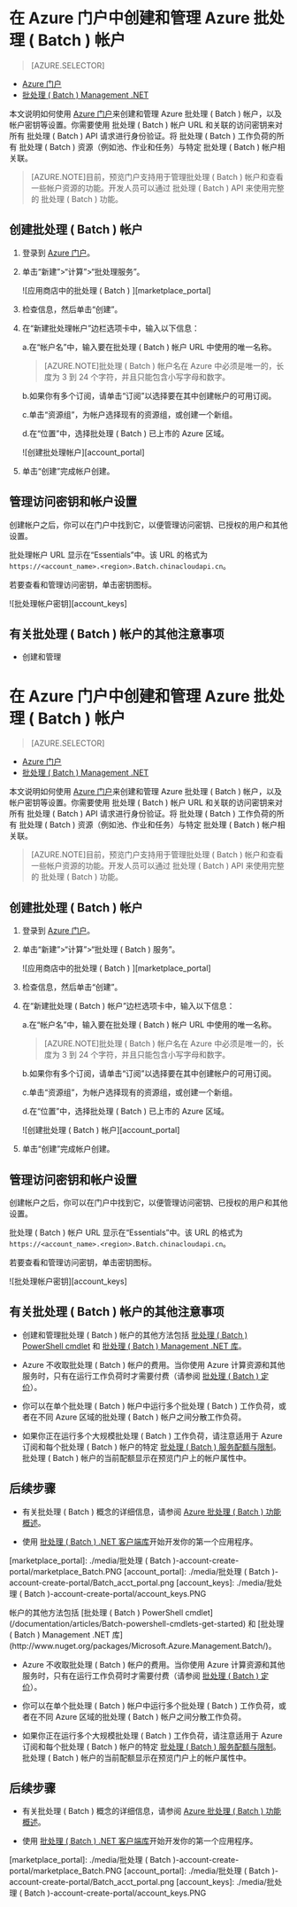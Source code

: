 <properties
	pageTitle="创建 Azure 批处理 ( Batch ) 帐户 | Windows Azure"
	description="了解如何在 Azure 门户中创建 Azure 批处理 ( Batch ) 帐户，以便在云中运行大规模并行工作负荷"
	services="Batch"
	documentationCenter=""
	authors="dlepow"
	manager="timlt"
	editor=""/>

<tags
	ms.service="Batch"
	ms.date="10/26/2015"
	wacn.date="12/31/2015"/>



# 在 Azure 门户中创建和管理 Azure 批处理 ( Batch ) 帐户

> [AZURE.SELECTOR]
- [Azure 门户](/documentation/articles/Batch-account-create-portal)
- [批处理 ( Batch ) Management .NET](/documentation/articles/Batch-management-dotnet)

本文说明如何使用 [Azure 门户](https://manage.windowsazure.cn)来创建和管理 Azure 批处理 ( Batch ) 帐户，以及帐户密钥等设置。你需要使用 批处理 ( Batch ) 帐户 URL 和关联的访问密钥来对所有 批处理 ( Batch ) API 请求进行身份验证。将 批处理 ( Batch ) 工作负荷的所有 批处理 ( Batch ) 资源（例如池、作业和任务）与特定 批处理 ( Batch ) 帐户相关联。

>[AZURE.NOTE]目前，预览门户支持用于管理批处理 ( Batch ) 帐户和查看一些帐户资源的功能。开发人员可以通过 批处理 ( Batch ) API 来使用完整的 批处理 ( Batch ) 功能。

## 创建批处理 ( Batch ) 帐户

1. 登录到 [Azure 门户](https://manage.windowsazure.cn)。

2. 单击“新建”>“计算”>“批处理服务”。

	![应用商店中的批处理 ( Batch ) ][marketplace_portal]

3. 检查信息，然后单击“创建”。

4. 在“新建批处理帐户”边栏选项卡中，输入以下信息：

	a.在“帐户名”中，输入要在批处理 ( Batch ) 帐户 URL 中使用的唯一名称。

	>[AZURE.NOTE]批处理 ( Batch ) 帐户名在 Azure 中必须是唯一的，长度为 3 到 24 个字符，并且只能包含小写字母和数字。

	b.如果你有多个订阅，请单击“订阅”以选择要在其中创建帐户的可用订阅。

	c.单击“资源组”，为帐户选择现有的资源组，或创建一个新组。

	d.在“位置”中，选择批处理 ( Batch ) 已上市的 Azure 区域。

	![创建批处理帐户][account_portal]

5. 单击“创建”完成帐户创建。

## 管理访问密钥和帐户设置
创建帐户之后，你可以在门户中找到它，以便管理访问密钥、已授权的用户和其他设置。

批处理帐户 URL 显示在“Essentials”中。该 URL 的格式为 `https://<account_name>.<region>.Batch.chinacloudapi.cn`。

若要查看和管理访问密钥，单击密钥图标。

![批处理帐户密钥][account_keys]

## 有关批处理 ( Batch ) 帐户的其他注意事项

* 创建和管理<properties
	pageTitle="创建 Azure 批处理 ( Batch ) 帐户 | Windows Azure"
	description="了解如何在 Azure 门户中创建 Azure 批处理 ( Batch ) 帐户，以便在云中运行大规模并行工作负荷"
	services="批处理 ( Batch )"
	documentationCenter=""
	authors="dlepow"
	manager="timlt"
	editor=""/>

<tags
	ms.service="批处理 ( Batch )"
	ms.date="10/26/2015"
	wacn.date="12/31/2015"/>



# 在 Azure 门户中创建和管理 Azure 批处理 ( Batch ) 帐户

> [AZURE.SELECTOR]
- [Azure 门户](/documentation/articles/Batch-account-create-portal)
- [批处理 ( Batch ) Management .NET](/documentation/articles/Batch-management-dotnet)

本文说明如何使用 [Azure 门户](https://manage.windowsazure.cn)来创建和管理 Azure 批处理 ( Batch ) 帐户，以及帐户密钥等设置。你需要使用 批处理 ( Batch ) 帐户 URL 和关联的访问密钥来对所有 批处理 ( Batch ) API 请求进行身份验证。将 批处理 ( Batch ) 工作负荷的所有 批处理 ( Batch ) 资源（例如池、作业和任务）与特定 批处理 ( Batch ) 帐户相关联。

>[AZURE.NOTE]目前，预览门户支持用于管理批处理 ( Batch ) 帐户和查看一些帐户资源的功能。开发人员可以通过 批处理 ( Batch ) API 来使用完整的 批处理 ( Batch ) 功能。

## 创建批处理 ( Batch ) 帐户

1. 登录到 [Azure 门户](https://manage.windowsazure.cn)。

2. 单击“新建”>“计算”>“批处理 ( Batch ) 服务”。

	![应用商店中的批处理 ( Batch ) ][marketplace_portal]

3. 检查信息，然后单击“创建”。

4. 在“新建批处理 ( Batch ) 帐户”边栏选项卡中，输入以下信息：

	a.在“帐户名”中，输入要在批处理 ( Batch ) 帐户 URL 中使用的唯一名称。

	>[AZURE.NOTE]批处理 ( Batch ) 帐户名在 Azure 中必须是唯一的，长度为 3 到 24 个字符，并且只能包含小写字母和数字。

	b.如果你有多个订阅，请单击“订阅”以选择要在其中创建帐户的可用订阅。

	c.单击“资源组”，为帐户选择现有的资源组，或创建一个新组。

	d.在“位置”中，选择批处理 ( Batch ) 已上市的 Azure 区域。

	![创建批处理 ( Batch ) 帐户][account_portal]

5. 单击“创建”完成帐户创建。

## 管理访问密钥和帐户设置
创建帐户之后，你可以在门户中找到它，以便管理访问密钥、已授权的用户和其他设置。

批处理 ( Batch ) 帐户 URL 显示在“Essentials”中。该 URL 的格式为 `https://<account_name>.<region>.Batch.chinacloudapi.cn`。

若要查看和管理访问密钥，单击密钥图标。

![批处理帐户密钥][account_keys]

## 有关批处理 ( Batch ) 帐户的其他注意事项

* 创建和管理批处理 ( Batch ) 帐户的其他方法包括 [批处理 ( Batch ) PowerShell cmdlet](/documentation/articles/Batch-powershell-cmdlets-get-started) 和 [批处理 ( Batch ) Management .NET 库](http://www.nuget.org/packages/Microsoft.Azure.Management.Batch/)。


* Azure 不收取批处理 ( Batch ) 帐户的费用。当你使用 Azure 计算资源和其他服务时，只有在运行工作负荷时才需要付费（请参阅 [批处理 ( Batch ) 定价](/pricing/details/Batch/)）。

* 你可以在单个批处理 ( Batch ) 帐户中运行多个批处理 ( Batch ) 工作负荷，或者在不同 Azure 区域的批处理 ( Batch ) 帐户之间分散工作负荷。

* 如果你正在运行多个大规模批处理 ( Batch ) 工作负荷，请注意适用于 Azure 订阅和每个批处理 ( Batch ) 帐户的特定 [批处理 ( Batch ) 服务配额与限制](/documentation/articles/Batch-quota-limit)。批处理 ( Batch ) 帐户的当前配额显示在预览门户上的帐户属性中。

## 后续步骤

* 有关批处理 ( Batch ) 概念的详细信息，请参阅 [Azure 批处理 ( Batch ) 功能概述](/documentation/articles/Batch-api-basics)。

* 使用 [批处理 ( Batch ) .NET 客户端库](/documentation/articles/Batch-dotnet-get-started)开始开发你的第一个应用程序。

[marketplace_portal]: ./media/批处理 ( Batch )-account-create-portal/marketplace_Batch.PNG
[account_portal]: ./media/批处理 ( Batch )-account-create-portal/Batch_acct_portal.png
[account_keys]: ./media/批处理 ( Batch )-account-create-portal/account_keys.PNG

<!---HONumber=Mooncake_1221_2015-->帐户的其他方法包括 [批处理 ( Batch ) PowerShell cmdlet](/documentation/articles/Batch-powershell-cmdlets-get-started) 和 [批处理 ( Batch ) Management .NET 库](http://www.nuget.org/packages/Microsoft.Azure.Management.Batch/)。


* Azure 不收取批处理 ( Batch ) 帐户的费用。当你使用 Azure 计算资源和其他服务时，只有在运行工作负荷时才需要付费（请参阅 [批处理 ( Batch ) 定价](/pricing/details/Batch/)）。

* 你可以在单个批处理 ( Batch ) 帐户中运行多个批处理 ( Batch ) 工作负荷，或者在不同 Azure 区域的批处理 ( Batch ) 帐户之间分散工作负荷。

* 如果你正在运行多个大规模批处理 ( Batch ) 工作负荷，请注意适用于 Azure 订阅和每个批处理 ( Batch ) 帐户的特定 [批处理 ( Batch ) 服务配额与限制](/documentation/articles/Batch-quota-limit)。批处理 ( Batch ) 帐户的当前配额显示在预览门户上的帐户属性中。

## 后续步骤

* 有关批处理 ( Batch ) 概念的详细信息，请参阅 [Azure 批处理 ( Batch ) 功能概述](/documentation/articles/Batch-api-basics)。

* 使用 [批处理 ( Batch ) .NET 客户端库](/documentation/articles/Batch-dotnet-get-started)开始开发你的第一个应用程序。

[marketplace_portal]: ./media/批处理 ( Batch )-account-create-portal/marketplace_Batch.PNG
[account_portal]: ./media/批处理 ( Batch )-account-create-portal/Batch_acct_portal.png
[account_keys]: ./media/批处理 ( Batch )-account-create-portal/account_keys.PNG

<!---HONumber=Mooncake_1221_2015-->